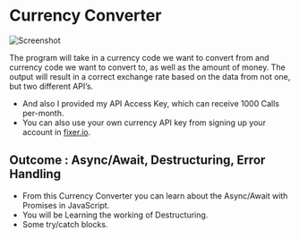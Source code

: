# Currency Converter 

![Screenshot](https://user-images.githubusercontent.com/65498602/164965159-4348b336-141d-4bf8-9610-2c33d16c5295.png)

The program will take in a currency code we want to convert from and currency code we want to convert to, as well as the amount of money. The output will result in a correct exchange rate based on the data from not one, but two different API’s. 

- And also I provided my API Access Key, which can receive 1000 Calls per-month. 
- You can also use your own currency API key from signing up your account in [fixer.io](https://fixer.io).

## Outcome : Async/Await, Destructuring, Error Handling

- From this Currency Converter you can learn about the Async/Await with Promises in JavaScript.
- You will be Learning the working of Destructuring.
- Some try/catch blocks.
